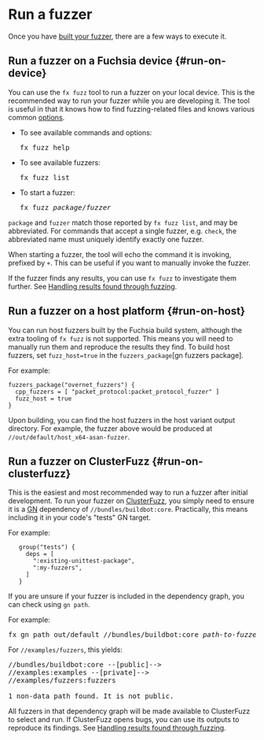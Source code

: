 # Run a fuzzer

Once you have [built your fuzzer](build-a-fuzzer.md#fx-set), there are a few ways to execute it.

## Run a fuzzer on a Fuchsia device {#run-on-device}

You can use the `fx fuzz` tool to run a fuzzer on your local device. This is the recommended way to
run your fuzzer while you are developing it. The tool is useful in that it knows how to find
fuzzing-related files and knows various common [options].

* To see available commands and options:
  <pre class="devsite-terminal">
  fx fuzz help
  </pre>
* To see available fuzzers:
  <pre class="devsite-terminal">
  fx fuzz list
  </pre>
* To start a fuzzer:
  <pre class="devsite-terminal">
  fx fuzz <var>package</var>/<var>fuzzer</var>
  </pre>


`package` and `fuzzer` match those reported by `fx fuzz list`, and may be abbreviated.  For commands
that accept a single fuzzer, e.g. `check`, the abbreviated name must uniquely identify exactly one
fuzzer.

When starting a fuzzer, the tool will echo the command it is invoking, prefixed by `+`.  This can be
useful if you want to manually invoke the fuzzer.

If the fuzzer finds any results, you can use `fx fuzz` to investigate them further. See
[Handling results found through fuzzing](handle-results.md#fx-fuzz-results).

## Run a fuzzer on a host platform {#run-on-host}

You can run host fuzzers built by the Fuchsia build system, although the extra tooling of `fx fuzz`
is not supported.  This means you will need to manually run them and reproduce the results
they find. To build host fuzzers, set `fuzz_host=true` in the `fuzzers_package`[gn fuzzers package].

For example:

```
fuzzers_package("overnet_fuzzers") {
  cpp_fuzzers = [ "packet_protocol:packet_protocol_fuzzer" ]
  fuzz_host = true
}
```

Upon building, you can find the host fuzzers in the host variant output directory. For example, the
fuzzer above would be produced at `//out/default/host_x64-asan-fuzzer`.

## Run a fuzzer on ClusterFuzz {#run-on-clusterfuzz}

This is the easiest and most recommended way to run a fuzzer after initial development. To run your
fuzzer on [ClusterFuzz][clusterfuzz], you simply need to ensure it is a [GN][fuchsia-gn] dependency
of `//bundles/buildbot:core`. Practically, this means including it in your code's "tests" GN target.

For example:

```
   group("tests") {
     deps = [
       ":existing-unittest-package",
       ":my-fuzzers",
     ]
   }
```

If you are unsure if your fuzzer is included in the dependency graph, you can check using `gn path`.

For example:

<pre class="devsite-terminal">
fx gn path out/default //bundles/buildbot:core <var>path-to-fuzzer</var>
</pre>

For `//examples/fuzzers`, this yields:

<pre>
//bundles/buildbot:core --[public]-->
//examples:examples --[private]-->
//examples/fuzzers:fuzzers

1 non-data path found. It is not public.
</pre>

All fuzzers in that dependency graph will be made available to ClusterFuzz to select and run. If
ClusterFuzz opens bugs, you can use its outputs to reproduce its findings.
See [Handling results found through fuzzing](handle-results.md#clusterfuzz-bugs).

[clusterfuzz]: https://google.github.io/clusterfuzz/
[fuchsia-gn]: /development/build/build_system/intro.md
[options]: https://llvm.org/docs/LibFuzzer.html#options
